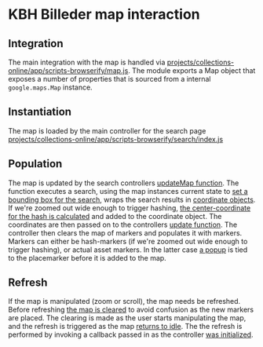 # KBH Billeder map interaction

## Integration
The main integration with the map is handled via [projects/collections-online/app/scripts-browserify/map.js](https://github.com/CopenhagenCityArchives/collections-online/blob/master/app/scripts-browserify/map.js). The module exports a Map object that exposes a number of properties that is sourced from a internal ```google.maps.Map``` instance.

## Instantiation
The map is loaded by the main controller for the search page [projects/collections-online/app/scripts-browserify/search/index.js](https://github.com/CopenhagenCityArchives/collections-online/blob/7375642aceb725f9796cc982fde8ff2a2fd019e4/app/scripts-browserify/search/index.js#L357)

## Population
The map is updated by the search controllers  [updateMap function](https://github.com/CopenhagenCityArchives/collections-online/blob/7375642aceb725f9796cc982fde8ff2a2fd019e4/app/scripts-browserify/search/index.js#L212). The function executes a search, using the map instances current state to [set a bounding box for the search](https://github.com/CopenhagenCityArchives/collections-online/blob/7375642aceb725f9796cc982fde8ff2a2fd019e4/app/scripts-browserify/search/index.js#L216), wraps the search results in [coordinate objects](https://github.com/CopenhagenCityArchives/collections-online/blob/7375642aceb725f9796cc982fde8ff2a2fd019e4/app/scripts-browserify/search/index.js#L263). If we're zoomed out wide enough to trigger hashing, [the center-coordinate for the hash is calculated](https://github.com/CopenhagenCityArchives/collections-online/blob/7375642aceb725f9796cc982fde8ff2a2fd019e4/app/scripts-browserify/search/index.js#L277) and added to the coordinate object. The coordinates are then passed on to the controllers [update function](https://github.com/CopenhagenCityArchives/collections-online/blob/master/app/scripts-browserify/map.js#L105). The controller then clears the map of markers and populates it with markers. Markers can either be hash-markers (if we're zoomed out wide enough to trigger hashing), or actual asset markers. In the latter case [a popup](https://github.com/CopenhagenCityArchives/collections-online/blob/7375642aceb725f9796cc982fde8ff2a2fd019e4/app/scripts-browserify/map.js#L134) is tied to the placemarker before it is added to the map.

## Refresh
If the map is manipulated (zoom or scroll), the map needs be refreshed. Before refreshing [the map is cleared](https://github.com/CopenhagenCityArchives/collections-online/blob/7375642aceb725f9796cc982fde8ff2a2fd019e4/app/scripts-browserify/map.js#L298) to avoid confusion as the new markers are placed. The clearing is made as the user starts manipulating the map, and the refresh is triggered as the map [returns to idle](https://github.com/CopenhagenCityArchives/collections-online/blob/7375642aceb725f9796cc982fde8ff2a2fd019e4/app/scripts-browserify/map.js#L316). The the refresh is performed by invoking a callback passed in as the controller [was initialized](https://github.com/CopenhagenCityArchives/collections-online/blob/7375642aceb725f9796cc982fde8ff2a2fd019e4/app/scripts-browserify/map.js#L251).
